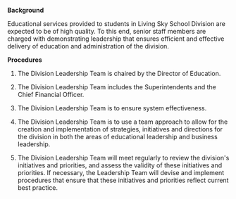 **Background**

Educational services provided to students in Living Sky School Division
are expected to be of high quality. To this end, senior staff members
are charged with demonstrating leadership that ensures efficient and
effective delivery of education and administration of the division.

**Procedures**

1.  The Division Leadership Team is chaired by the Director of
    Education.

2.  The Division Leadership Team includes the Superintendents and the
    Chief Financial Officer.

3.  The Division Leadership Team is to ensure system effectiveness.

4.  The Division Leadership Team is to use a team approach to allow for
    the creation and implementation of strategies, initiatives and
    directions for the division in both the areas of educational
    leadership and business leadership.

5.  The Division Leadership Team will meet regularly to review the
    division's initiatives and priorities, and assess the validity of
    these initiatives and priorities. If necessary, the Leadership Team
    will devise and implement procedures that ensure that these
    initiatives and priorities reflect current best practice.
